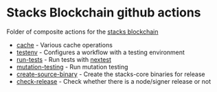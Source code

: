 # Stacks Blockchain github actions

Folder of composite actions for the [stacks blockchain](https://github.com/stacks-network/stacks-core)

- [cache](./cache) - Various cache operations
- [testenv](./testenv) - Configures a workflow with a testing environment
- [run-tests](./run-tests) - Run tests with [nextest](https://nexte.st)
- [mutation-testing](./mutation-testing) - Run mutation testing
- [create-source-binary](./create-source-binary) - Create the stacks-core binaries for release
- [check-release](./check-release) - Check whether there is a node/signer release or not

